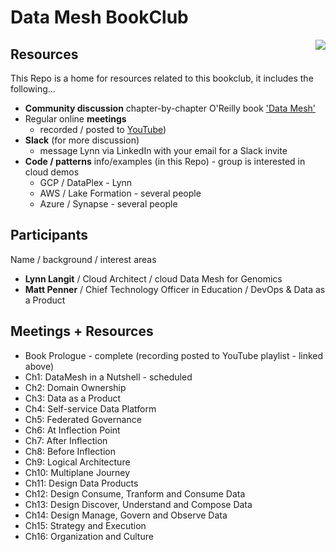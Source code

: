 # Data Mesh BookClub

<img src="https://learning.oreilly.com/library/cover/9781492092384/250w/" align=right>

## Resources

This Repo is a home for resources related to this bookclub, it includes the following...

- **Community discussion** chapter-by-chapter O'Reilly book ['Data Mesh'](https://www.oreilly.com/library/view/data-mesh/9781492092384/)
- Regular online **meetings** 
    - recorded / posted to [YouTube](https://www.youtube.com/playlist?list=PL4Q4HssKcxYunGOPCphuUmilOhIrN-JUq))
- **Slack** (for more discussion) 
    - message Lynn via LinkedIn with your email for a Slack invite
- **Code / patterns** info/examples (in this Repo) - group is interested in cloud demos
    - GCP / DataPlex - Lynn 
    - AWS / Lake Formation - several people
    - Azure / Synapse - several people

## Participants

Name / background / interest areas
- **Lynn Langit** / Cloud Architect / cloud Data Mesh for Genomics
- **Matt Penner** / Chief Technology Officer in Education / DevOps & Data as a Product

## Meetings  + Resources
- Book Prologue - complete (recording posted to YouTube playlist - linked above)
- Ch1: DataMesh in a Nutshell - scheduled
- Ch2: Domain Ownership
- Ch3: Data as a Product
- Ch4: Self-service Data Platform
- Ch5: Federated Governance
- Ch6: At Inflection Point
- Ch7: After Inflection
- Ch8: Before Inflection
- Ch9: Logical Architecture
- Ch10: Multiplane Journey
- Ch11: Design Data Products
- Ch12: Design Consume, Tranform and Consume Data
- Ch13: Design Discover, Understand and Compose Data
- Ch14: Design Manage, Govern and Observe Data
- Ch15: Strategy and Execution
- Ch16: Organization and Culture
